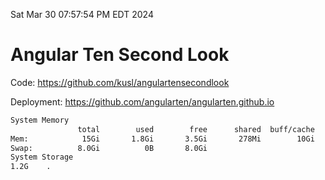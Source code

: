 Sat Mar 30 07:57:54 PM EDT 2024

# Angular Ten Second Look

Code: https://github.com/kusl/angulartensecondlook

Deployment: https://github.com/angularten/angularten.github.io

```bash
System Memory
               total        used        free      shared  buff/cache   available
Mem:            15Gi       1.8Gi       3.5Gi       278Mi        10Gi        13Gi
Swap:          8.0Gi          0B       8.0Gi
System Storage
1.2G	.
```
```bash
